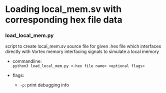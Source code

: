 # Loading local_mem.sv with corresponding hex file data

### load_local_mem.py
script to create local_mem.sv source file for given .hex file which interfaces directly with Vortex memory interfacing signals to simulate a local memory

- commandline:  
``python3 load_local_mem.py <.hex file name> <optional flags>``  

- flags:  
  - ``-p``: print debugging info
